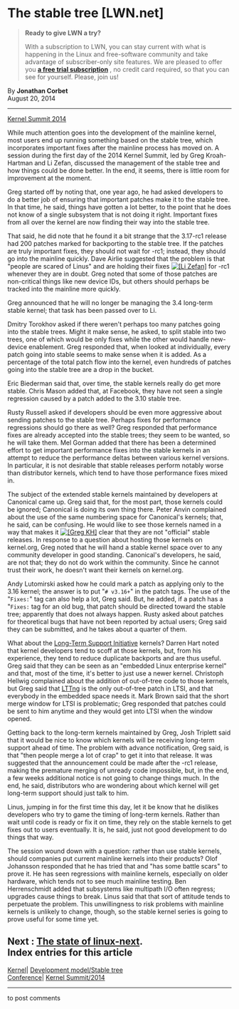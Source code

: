 # The stable tree [LWN.net]

> **Ready to give LWN a try?**
> 
> With a subscription to LWN, you can stay current with what is happening in the Linux and free-software community and take advantage of subscriber-only site features. We are pleased to offer you **[a free trial subscription](https://lwn.net/Promo/nst-trial/claim)** , no credit card required, so that you can see for yourself. Please, join us! 

By **Jonathan Corbet**  
August 20, 2014 

* * *

[Kernel Summit 2014](/Articles/KernelSummit2014/)

While much attention goes into the development of the mainline kernel, most users end up running something based on the stable tree, which incorporates important fixes after the mainline process has moved on. A session during the first day of the 2014 Kernel Summit, led by Greg Kroah-Hartman and Li Zefan, discussed the management of the stable tree and how things could be done better. In the end, it seems, there is little room for improvement at the moment. 

Greg started off by noting that, one year ago, he had asked developers to do a better job of ensuring that important patches make it to the stable tree. In that time, he said, things have gotten a lot better, to the point that he does not know of a single subsystem that is not doing it right. Important fixes from all over the kernel are now finding their way into the stable tree. 

That said, he did note that he found it a bit strange that the 3.17-rc1 release had 200 patches marked for backporting to the stable tree. If the patches are truly important fixes, they should not wait for -rc1; instead, they should go into the mainline quickly. Dave Airlie suggested that the problem is that "people are scared of Linus" and are holding their fixes [![\[Li Zefan\]](https://static.lwn.net/images/conf/2014/ks/Li-Zefan-sm.jpg)](/Articles/608920/) for -rc1 whenever they are in doubt. Greg noted that some of those patches are non-critical things like new device IDs, but others should perhaps be tracked into the mainline more quickly. 

Greg announced that he will no longer be managing the 3.4 long-term stable kernel; that task has been passed over to Li. 

Dmitry Torokhov asked if there weren't perhaps too many patches going into the stable trees. Might it make sense, he asked, to split stable into two trees, one of which would be only fixes while the other would handle new-device enablement. Greg responded that, when looked at individually, every patch going into stable seems to make sense when it is added. As a percentage of the total patch flow into the kernel, even hundreds of patches going into the stable tree are a drop in the bucket. 

Eric Biederman said that, over time, the stable kernels really do get more stable. Chris Mason added that, at Facebook, they have not seen a single regression caused by a patch added to the 3.10 stable tree. 

Rusty Russell asked if developers should be even more aggressive about sending patches to the stable tree. Perhaps fixes for performance regressions should go there as well? Greg responded that performance fixes are already accepted into the stable trees; they seem to be wanted, so he will take them. Mel Gorman added that there has been a determined effort to get important performance fixes into the stable kernels in an attempt to reduce the performance deltas between various kernel versions. In particular, it is not desirable that stable releases perform notably worse than distributor kernels, which tend to have those performance fixes mixed in. 

The subject of the extended stable kernels maintained by developers at Canonical came up. Greg said that, for the most part, those kernels could be ignored; Canonical is doing its own thing there. Peter Anvin complained about the use of the same numbering space for Canonical's kernels; that, he said, can be confusing. He would like to see those kernels named in a way that makes it [![\[Greg KH\]](https://static.lwn.net/images/conf/2014/ks/Greg-Kroah-Hartman-sm.jpg)](/Articles/608920/) clear that they are not "official" stable releases. In response to a question about hosting those kernels on kernel.org, Greg noted that he will hand a stable kernel space over to any community developer in good standing. Canonical's developers, he said, are not that; they do not do work within the community. Since he cannot trust their work, he doesn't want their kernels on kernel.org. 

Andy Lutomirski asked how he could mark a patch as applying only to the 3.16 kernel; the answer is to put "`# v3.16+`" in the patch tags. The use of the "`Fixes:`" tag can also help a lot, Greg said. But, he added, if a patch has a "`Fixes:` tag for an old bug, that patch should be directed toward the stable tree; apparently that does not always happen. Rusty asked about patches for theoretical bugs that have not been reported by actual users; Greg said they can be submitted, and he takes about a quarter of them. 

What about the [Long-Term Support Initiative](/Articles/484337/) kernels? Darren Hart noted that kernel developers tend to scoff at those kernels, but, from his experience, they tend to reduce duplicate backports and are thus useful. Greg said that they can be seen as an "embedded Linux enterprise kernel" and that, most of the time, it's better to just use a newer kernel. Christoph Hellwig complained about the addition of out-of-tree code to those kernels, but Greg said that [LTTng](/Articles/491510/) is the only out-of-tree patch in LTSI, and that everybody in the embedded space needs it. Mark Brown said that the short merge window for LTSI is problematic; Greg responded that patches could be sent to him anytime and they would get into LTSI when the window opened. 

Getting back to the long-term kernels maintained by Greg, Josh Triplett said that it would be nice to know which kernels will be receiving long-term support ahead of time. The problem with advance notification, Greg said, is that "then people merge a lot of crap" to get it into that release. It was suggested that the announcement could be made after the -rc1 release, making the premature merging of unready code impossible, but, in the end, a few weeks additional notice is not going to change things much. In the end, he said, distributors who are wondering about which kernel will get long-term support should just talk to him. 

Linus, jumping in for the first time this day, let it be know that he dislikes developers who try to game the timing of long-term kernels. Rather than wait until code is ready or fix it on time, they rely on the stable kernels to get fixes out to users eventually. It is, he said, just not good development to do things that way. 

The session wound down with a question: rather than use stable kernels, should companies put current mainline kernels into their products? Olof Johansson responded that he has tried that and "has some battle scars" to prove it. He has seen regressions with mainline kernels, especially on older hardware, which tends not to see much mainline testing. Ben Herrenschmidt added that subsystems like multipath I/O often regress; upgrades cause things to break. Linus said that that sort of attitude tends to perpetuate the problem. This unwillingness to risk problems with mainline kernels is unlikely to change, though, so the stable kernel series is going to prove useful for some time yet. 

**Next** : [The state of linux-next](/Articles/608933/).  
Index entries for this article  
---  
[Kernel](/Kernel/Index)| [Development model/Stable tree](/Kernel/Index#Development_model-Stable_tree)  
[Conference](/Archives/ConferenceIndex/)| [Kernel Summit/2014](/Archives/ConferenceIndex/#Kernel_Summit-2014)  
  


* * *

to post comments 
